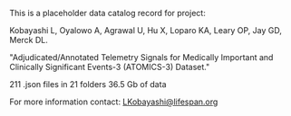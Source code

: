 This is a placeholder data catalog record for project:

Kobayashi L, Oyalowo A, Agrawal U, Hu X, Loparo KA, Leary OP, Jay GD, Merck DL.  

"Adjudicated/Annotated Telemetry Signals for Medically Important and Clinically Significant Events-3 (ATOMICS-3) Dataset."  

211 .json files in 21 folders 36.5 Gb of data

For more information contact: LKobayashi@lifespan.org
